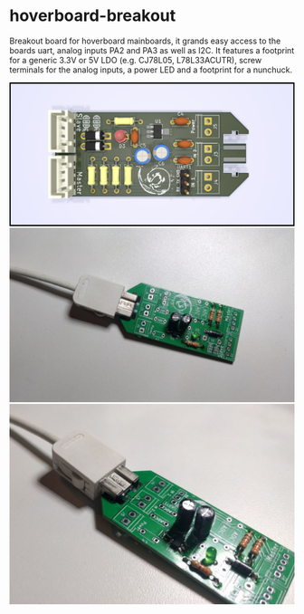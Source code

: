 # hoverboard-breakout

Breakout board for hoverboard mainboards, it grands easy access to the boards uart, analog inputs PA2 and PA3 as well as I2C. It features a footprint for a generic 3.3V or 5V LDO (e.g. CJ78L05, L78L33ACUTR), 
screw terminals for the analog inputs, a power LED and a footprint for a nunchuck. 

![Frontview](https://raw.githubusercontent.com/Jan--Henrik/hoverboard-breakout/master/bobbycar.png)
![Frontview](https://raw.githubusercontent.com/Jan--Henrik/hoverboard-breakout/master/plug1.jpeg)
![Frontview](https://raw.githubusercontent.com/Jan--Henrik/hoverboard-breakout/master/plug2.jpeg)
